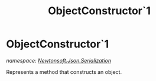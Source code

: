 ﻿---
title: ObjectConstructor`1
---

# ObjectConstructor`1
_namespace: [Newtonsoft.Json.Serialization](N-Newtonsoft.Json.Serialization.html)_

Represents a method that constructs an object.




